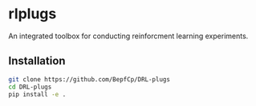 # rlplugs

An integrated toolbox for conducting reinforcment learning experiments.

## Installation

```bash
git clone https://github.com/BepfCp/DRL-plugs
cd DRL-plugs
pip install -e .
```
